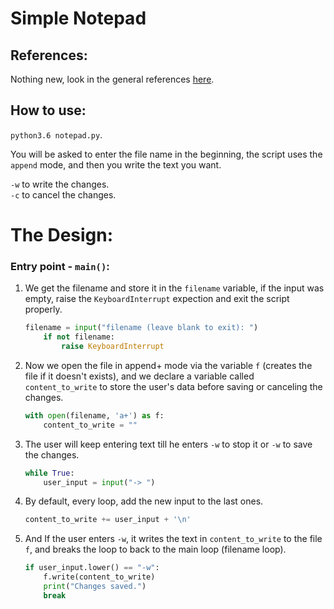 # Simple Notepad

## References:
Nothing new, look in the general references [here](/).

## How to use:
`python3.6 notepad.py`.

You will be asked to enter the file name in the beginning, the script uses the `append` mode, and then you write the text you want.

`-w` to write the changes.<br>
`-c` to cancel the changes.

# The Design:
### Entry point - `main()`:
1. We get the filename and store it in the `filename` variable, if the input was empty, raise the `KeyboardInterrupt` expection and exit the script properly.

	```python
	filename = input("filename (leave blank to exit): ")
		if not filename:
			raise KeyboardInterrupt
	```

2. Now we open the file in append+ mode via the variable `f` (creates the file if it doesn't exists), and we declare a variable called `content_to_write` to store the user's data before saving or canceling the changes.

	```python
	with open(filename, 'a+') as f:
		content_to_write = ""
	```

3. The user will keep entering text till he enters `-w` to stop it or `-w` to save the changes.

	```python
	while True:
		user_input = input("-> ")
	```

4. By default, every loop, add the new input to the last ones.

	```python
	content_to_write += user_input + '\n'
	```

5. And If the user enters `-w`, it writes the text in `content_to_write` to the file `f`, and breaks the loop to back to the main loop (filename loop).

	```python
	if user_input.lower() == "-w":
		f.write(content_to_write)
		print("Changes saved.")
		break
	```